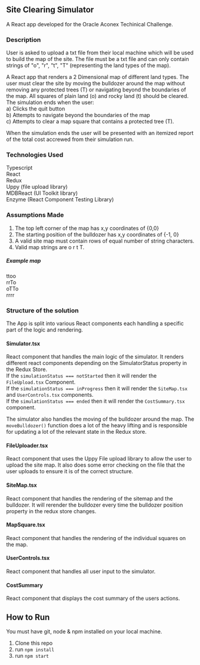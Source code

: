 ## Site Clearing Simulator 
A React app developed for the Oracle Aconex Techinical Challenge. 

### Description
User is asked to upload a txt file from their local machine which will be used to build the map of the site.
The file must be a txt file and can only contain strings of "o", "r", "t", "T" (representing the land types of the map).

A React app that renders a 2 Dimensional map of different land types. The user must clear the site by moving the bulldozer around the map without removing any protected trees (T) or navigating beyond the boundaries of the map. All squares of plain land (o) and rocky land (t) should be cleared.
The simulation ends when the user:  
a) Clicks the quit button  
b) Attempts to navigate beyond the boundaries of the map  
c) Attempts to clear a map square that contains a protected tree (T).  

When the simulation ends the user will be presented with an itemized report of the total cost accrewed from their simulation run.


### Technologies Used
Typescript  
React  
Redux  
Uppy (file upload library)  
MDBReact (UI Toolkit library)  
Enzyme (React Component Testing Library)  

### Assumptions Made
1. The top left corner of the map has x,y coordinates of {0,0}  
2. The starting position of the bulldozer has x,y coordinates of {-1, 0}  
3. A valid site map must contain rows of equal number of string characters.
4. Valid map strings are o r t T.

##### Example map
ttoo  
rrTo  
oTTo  
rrrr  


### Structure of the solution
The App is split into various React components each handling a specific part of the logic and rendering.

#### Simulator.tsx
React component that handles the main logic of the simulator. It renders different react components depending on the SimulatorStatus property in the Redux Store.  
If the `simulationStatus === notStarted` then it will render the `FileUpload.tsx` Component.  
If the `simulationStatus === inProgress` then it will render the `SiteMap.tsx` and `UserControls.tsx` components.  
If the `simulationStatus === ended` then it will render the `CostSummary.tsx` component.

The simulator also handles the moving of the bulldozer around the map. The `moveBulldozer()` function does a lot of the heavy lifting and is responsible for updating a lot of the relevant state in the Redux store.

#### FileUploader.tsx
React component that uses the Uppy File upload library to allow the user to upload the site map. It also does some error checking on the file that the user uploads to ensure it is of the correct structure.

#### SiteMap.tsx
React component that handles the rendering of the sitemap and the bulldozer. It will rerender the bulldozer every time the bulldozer position property in the redux store changes.

#### MapSquare.tsx
React component that handles the rendering of the individual squares on the map.

#### UserControls.tsx
React component that handles all user input to the simulator.

#### CostSummary
React component that displays the cost summary of the users actions.

## How to Run
You must have git, node & npm installed on your local machine.

1. Clone this repo
2. run `npm install`
3. run `npm start`